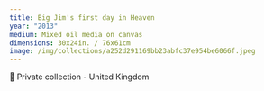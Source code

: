```yaml
---
title: Big Jim's first day in Heaven
year: "2013"
medium: Mixed oil media on canvas
dimensions: 30x24in. / 76x61cm
image: /img/collections/a252d291169bb23abfc37e954be6066f.jpeg
---
```

🔴 Private collection - United Kingdom 
